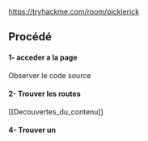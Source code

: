 
https://tryhackme.com/room/picklerick

## __Procédé__

#### 1- acceder a la page

Observer le code source

#### 2- Trouver les routes

[[Decouvertes_du_contenu]]

#### 4- Trouver un